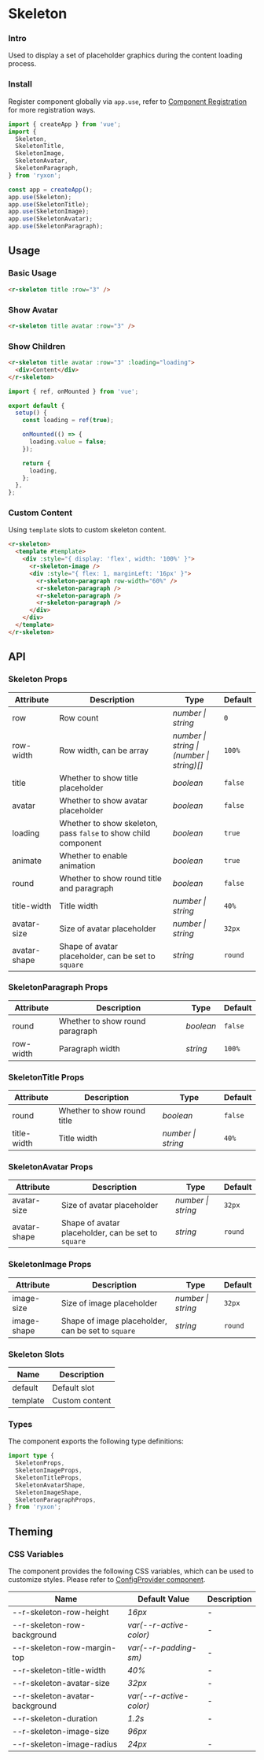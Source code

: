 # Skeleton

### Intro

Used to display a set of placeholder graphics during the content loading process.

### Install

Register component globally via `app.use`, refer to [Component Registration](#/en-US/advanced-usage#zu-jian-zhu-ce) for more registration ways.

```js
import { createApp } from 'vue';
import {
  Skeleton,
  SkeletonTitle,
  SkeletonImage,
  SkeletonAvatar,
  SkeletonParagraph,
} from 'ryxon';

const app = createApp();
app.use(Skeleton);
app.use(SkeletonTitle);
app.use(SkeletonImage);
app.use(SkeletonAvatar);
app.use(SkeletonParagraph);
```

## Usage

### Basic Usage

```html
<r-skeleton title :row="3" />
```

### Show Avatar

```html
<r-skeleton title avatar :row="3" />
```

### Show Children

```html
<r-skeleton title avatar :row="3" :loading="loading">
  <div>Content</div>
</r-skeleton>
```

```js
import { ref, onMounted } from 'vue';

export default {
  setup() {
    const loading = ref(true);

    onMounted(() => {
      loading.value = false;
    });

    return {
      loading,
    };
  },
};
```

### Custom Content

Using `template` slots to custom skeleton content.

```html
<r-skeleton>
  <template #template>
    <div :style="{ display: 'flex', width: '100%' }">
      <r-skeleton-image />
      <div :style="{ flex: 1, marginLeft: '16px' }">
        <r-skeleton-paragraph row-width="60%" />
        <r-skeleton-paragraph />
        <r-skeleton-paragraph />
        <r-skeleton-paragraph />
      </div>
    </div>
  </template>
</r-skeleton>
```

## API

### Skeleton Props

| Attribute | Description | Type | Default |
| --- | --- | --- | --- |
| row | Row count | _number \| string_ | `0` |
| row-width | Row width, can be array | _number \| string \|<br>(number \| string)[]_ | `100%` |
| title | Whether to show title placeholder | _boolean_ | `false` |
| avatar | Whether to show avatar placeholder | _boolean_ | `false` |
| loading | Whether to show skeleton, pass `false` to show child component | _boolean_ | `true` |
| animate | Whether to enable animation | _boolean_ | `true` |
| round | Whether to show round title and paragraph | _boolean_ | `false` |
| title-width | Title width | _number \| string_ | `40%` |
| avatar-size | Size of avatar placeholder | _number \| string_ | `32px` |
| avatar-shape | Shape of avatar placeholder, can be set to `square` | _string_ | `round` |

### SkeletonParagraph Props

| Attribute | Description                     | Type      | Default |
| --------- | ------------------------------- | --------- | ------- |
| round     | Whether to show round paragraph | _boolean_ | `false` |
| row-width | Paragraph width                 | _string_  | `100%`  |

### SkeletonTitle Props

| Attribute   | Description                 | Type               | Default |
| ----------- | --------------------------- | ------------------ | ------- |
| round       | Whether to show round title | _boolean_          | `false` |
| title-width | Title width                 | _number \| string_ | `40%`   |

### SkeletonAvatar Props

| Attribute | Description | Type | Default |
| --- | --- | --- | --- |
| avatar-size | Size of avatar placeholder | _number \| string_ | `32px` |
| avatar-shape | Shape of avatar placeholder, can be set to `square` | _string_ | `round` |

### SkeletonImage Props

| Attribute | Description | Type | Default |
| --- | --- | --- | --- |
| image-size | Size of image placeholder | _number \| string_ | `32px` |
| image-shape | Shape of image placeholder, can be set to `square` | _string_ | `round` |

### Skeleton Slots

| Name     | Description    |
| -------- | -------------- |
| default  | Default slot   |
| template | Custom content |

### Types

The component exports the following type definitions:

```ts
import type {
  SkeletonProps,
  SkeletonImageProps,
  SkeletonTitleProps,
  SkeletonAvatarShape,
  SkeletonImageShape,
  SkeletonParagraphProps,
} from 'ryxon';
```

## Theming

### CSS Variables

The component provides the following CSS variables, which can be used to customize styles. Please refer to [ConfigProvider component](#/en-US/config-provider).

| Name                             | Default Value             | Description |
| -------------------------------- | ------------------------- | ----------- |
| --r-skeleton-row-height        | _16px_                    | -           |
| --r-skeleton-row-background    | _var(--r-active-color)_ | -           |
| --r-skeleton-row-margin-top    | _var(--r-padding-sm)_   | -           |
| --r-skeleton-title-width       | _40%_                     | -           |
| --r-skeleton-avatar-size       | _32px_                    | -           |
| --r-skeleton-avatar-background | _var(--r-active-color)_ | -           |
| --r-skeleton-duration          | _1.2s_                    | -           |
| --r-skeleton-image-size        | _96px_                    |
| --r-skeleton-image-radius      | _24px_                    | -           |
